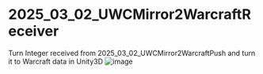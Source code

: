 # 2025_03_02_UWCMirror2WarcraftReceiver
Turn Integer received from 2025_03_02_UWCMirror2WarcraftPush and turn it to Warcraft data in Unity3D
![image](https://github.com/user-attachments/assets/a82e0f88-93d7-4f25-8d35-65593e0ec773)
